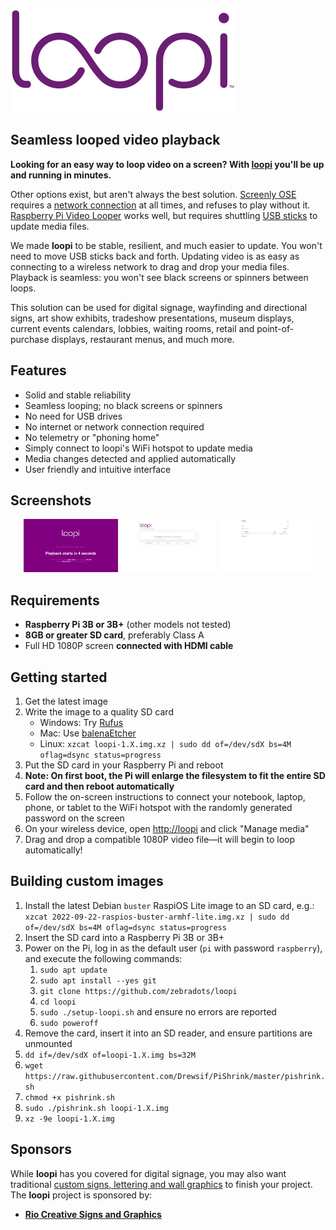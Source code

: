 <img src="https://github.com/zebradots/loopi/blob/main/overlay/var/www/html/assets/logo-purple.png"></img>

## Seamless looped video playback 

<strong>Looking for an easy way to loop video on a screen? With <u>loopi</u> you'll be up and running in minutes.</strong>

Other options exist, but aren't always the best solution. [Screenly OSE](https://www.screenly.io/) requires a [network connection](https://support.screenly.io/hc/en-us/articles/213678603-Can-I-use-Screenly-without-an-internet-connection-) at all times, and refuses to play without it. [Raspberry Pi Video Looper](https://videolooper.de/) works well, but requires shuttling [USB sticks](https://videolooper.de/#you_will_also_need) to update media files.

We made <strong>loopi</strong> to be stable, resilient, and much easier to update. You won't need to move USB sticks back and forth. Updating video is as easy as connecting to a wireless network to drag and drop your media files. Playback is seamless: you won't see black screens or spinners between loops.

This solution can be used for digital signage, wayfinding and directional signs, art show exhibits, tradeshow presentations, museum displays, current events calendars, lobbies, waiting rooms, retail and point-of-purchase displays, restaurant menus, and much more.


## Features

- Solid and stable reliability
- Seamless looping; no black screens or spinners
- No need for USB drives
- No internet or network connection required
- No telemetry or "phoning home"
- Simply connect to loopi's WiFi hotspot to update media
- Media changes detected and applied automatically
- User friendly and intuitive interface


## Screenshots

<div>
  <p align="center">
    <img src="https://github.com/zebradots/loopi/blob/main/overlay/var/www/html/images/loopi-countdown.png" width="30%">
    <img src="https://github.com/zebradots/loopi/blob/main/overlay/var/www/html/images/loopi-status.png" width="30%">
    <img src="https://github.com/zebradots/loopi/blob/main/overlay/var/www/html/images/loopi-media.png" width="30%">
  </p>
</div>


## Requirements

- <strong>Raspberry Pi 3B or 3B+</strong> (other models not tested)
- <strong>8GB or greater SD card</strong>, preferably Class A
- Full HD 1080P screen <strong>connected with HDMI cable</strong>


## Getting started

1. Get the latest image
1. Write the image to a quality SD card
	- Windows: Try [Rufus](https://rufus.ie/)
	- Mac: Use [balenaEtcher](https://www.balena.io/etcher/)
	- Linux: `xzcat loopi-1.X.img.xz | sudo dd of=/dev/sdX bs=4M oflag=dsync status=progress`
1. Put the SD card in your Raspberry Pi and reboot
1. <strong>Note: On first boot, the Pi will enlarge the filesystem to fit the entire SD card and then reboot automatically</strong>
1. Follow the on-screen instructions to connect your notebook, laptop, phone, or tablet to the WiFi hotspot with the randomly generated password on the screen
1. On your wireless device, open [http://loopi](http://loopi) and click "Manage media"
1. Drag and drop a compatible 1080P video file―it will begin to loop automatically!


## Building custom images

1. Install the latest Debian `buster` RaspiOS Lite image to an SD card, e.g.: `xzcat 2022-09-22-raspios-buster-armhf-lite.img.xz | sudo dd of=/dev/sdX bs=4M oflag=dsync status=progress`
1. Insert the SD card into a Raspberry Pi 3B or 3B+
1. Power on the Pi, log in as the default user (`pi` with password `raspberry`), and execute the following commands:
    1. `sudo apt update`
    1. `sudo apt install --yes git`
    1. `git clone https://github.com/zebradots/loopi`
    1. `cd loopi`
    1. `sudo ./setup-loopi.sh` and ensure no errors are reported
    1. `sudo poweroff`
1. Remove the card, insert it into an SD reader, and ensure partitions are unmounted
1. `dd if=/dev/sdX of=loopi-1.X.img bs=32M`
1. `wget https://raw.githubusercontent.com/Drewsif/PiShrink/master/pishrink.sh`
1. `chmod +x pishrink.sh`
1. `sudo ./pishrink.sh loopi-1.X.img`
1. `xz -9e loopi-1.X.img`


## Sponsors

While <strong>loopi</strong> has you covered for digital signage, you may also want traditional [custom signs, lettering and wall graphics](https://rioprinting.com) to finish your project. The <strong>loopi</strong> project is sponsored by:

- <strong>[Rio Creative Signs and Graphics](https://rioprinting.com/)</strong>
